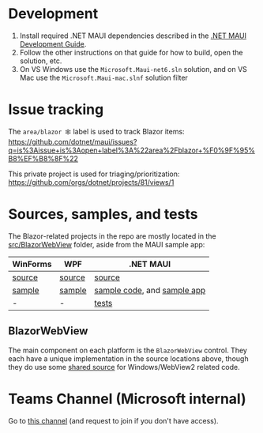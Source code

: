 # Development

1. Install required .NET MAUI dependencies described in the [.NET MAUI Development Guide](https://github.com/dotnet/maui/blob/main/.github/DEVELOPMENT.md).
1. Follow the other instructions on that guide for how to build, open the solution, etc.
1. On VS Windows use the `Microsoft.Maui-net6.sln` solution, and on VS Mac use the `Microsoft.Maui-mac.slnf` solution filter

# Issue tracking

The `area/blazor 🕸️` label is used to track Blazor items: https://github.com/dotnet/maui/issues?q=is%3Aissue+is%3Aopen+label%3A%22area%2Fblazor+%F0%9F%95%B8%EF%B8%8F%22

This private project is used for triaging/prioritization: https://github.com/orgs/dotnet/projects/81/views/1

# Sources, samples, and tests

The Blazor-related projects in the repo are mostly located in the [src/BlazorWebView](https://github.com/dotnet/maui/tree/main/src/BlazorWebView) folder, aside from the MAUI sample app:

|  WinForms | WPF  | .NET MAUI  |
|---|---|---|
| [source](https://github.com/dotnet/maui/tree/main/src/BlazorWebView/src/WindowsForms) | [source](https://github.com/dotnet/maui/tree/main/src/BlazorWebView/src/Wpf) | [source](https://github.com/dotnet/maui/tree/main/src/BlazorWebView/src/Maui) |
| [sample](https://github.com/dotnet/maui/tree/main/src/BlazorWebView/samples/BlazorWinFormsApp) | [sample](https://github.com/dotnet/maui/tree/main/src/BlazorWebView/samples/BlazorWpfApp) | [sample code](https://github.com/dotnet/maui/tree/main/src/Controls/samples/Controls.Sample), and [sample app](https://github.com/dotnet/maui/tree/main/src/Controls/samples/Controls.Sample.SingleProject) |
| - | - | [tests](https://github.com/dotnet/maui/tree/main/src/BlazorWebView/tests/MauiDeviceTests) |

## BlazorWebView

The main component on each platform is the `BlazorWebView` control. They each have a unique implementation in the source locations above, though they do use some [shared source](https://github.com/dotnet/maui/tree/main/src/BlazorWebView/src/SharedSource) for Windows/WebView2 related code.

# Teams Channel (Microsoft internal)

Go to [this channel](https://teams.microsoft.com/l/channel/19%3a989ffa44998147aca4ceaf7482967668%40thread.skype/MAUI%2520%25F0%259F%258C%25BA?groupId=0056f60b-301f-43ac-bbcf-f356d3c42c92&tenantId=72f988bf-86f1-41af-91ab-2d7cd011db47) (and request to join if you don't have access).